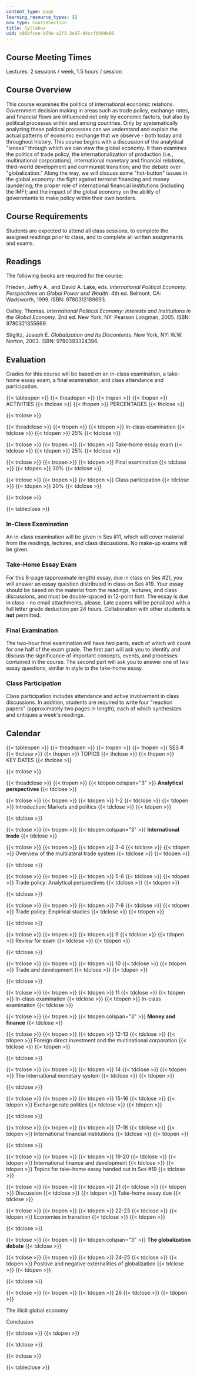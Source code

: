 ```yaml
---
content_type: page
learning_resource_types: []
ocw_type: CourseSection
title: Syllabus
uid: c86bfcee-b59e-a2f3-3e97-d4ccfb99de06
---
```


Course Meeting Times
--------------------

Lectures: 2 sessions / week, 1.5 hours / session

Course Overview
---------------

This course examines the politics of international economic relations. Government decision making in areas such as trade policy, exchange rates, and financial flows are influenced not only by economic factors, but also by political processes within and among countries. Only by systematically analyzing these political processes can we understand and explain the actual patterns of economic exchange that we observe - both today and throughout history. This course begins with a discussion of the analytical "lenses" through which we can view the global economy. It then examines the politics of trade policy, the internationalization of production (i.e., multinational corporations), international monetary and financial relations, third-world development and communist transition; and the debate over "globalization." Along the way, we will discuss some "hot-button" issues in the global economy: the fight against terrorist financing and money laundering; the proper role of international financial institutions (including the IMF); and the impact of the global economy on the ability of governments to make policy within their own borders.

Course Requirements
-------------------

Students are expected to attend all class sessions, to complete the assigned readings prior to class, and to complete all written assignments and exams.

Readings
--------

The following books are required for the course:

Frieden, Jeffry A., and David A. Lake, eds. _International Political Economy: Perspectives on Global Power and Wealth_. 4th ed. Belmont, CA: Wadsworth, 1999. ISBN: 9780312189693.

Oatley, Thomas. _International Political Economy: Interests and Institutions in the Global Economy_. 2nd ed. New York, NY: Pearson Longman, 2005. ISBN: 9780321355669.

Stiglitz, Joseph E. _Globalization and Its Discontents_. New York, NY: W.W. Norton, 2003. ISBN: 9780393324396.

Evaluation
----------

Grades for this course will be based on an in-class examination, a take-home essay exam, a final examination, and class attendance and participation.

{{< tableopen >}}
{{< theadopen >}}
{{< tropen >}}
{{< thopen >}}
ACTIVITIES
{{< thclose >}}
{{< thopen >}}
PERCENTAGES
{{< thclose >}}

{{< trclose >}}

{{< theadclose >}}
{{< tropen >}}
{{< tdopen >}}
In-class examination
{{< tdclose >}}
{{< tdopen >}}
25%
{{< tdclose >}}

{{< trclose >}}
{{< tropen >}}
{{< tdopen >}}
Take-home essay exam
{{< tdclose >}}
{{< tdopen >}}
25%
{{< tdclose >}}

{{< trclose >}}
{{< tropen >}}
{{< tdopen >}}
Final examination
{{< tdclose >}}
{{< tdopen >}}
30%
{{< tdclose >}}

{{< trclose >}}
{{< tropen >}}
{{< tdopen >}}
Class participation
{{< tdclose >}}
{{< tdopen >}}
20%
{{< tdclose >}}

{{< trclose >}}

{{< tableclose >}}

  

### In-Class Examination

An in-class examination will be given in Ses #11, which will cover material from the readings, lectures, and class discussions. No make-up exams will be given.

### Take-Home Essay Exam

For this 8-page (approximate length) essay, due in class on Ses #21, you will answer an essay question distributed in class on Ses #19. Your essay should be based on the material from the readings, lectures, and class discussions, and must be double-spaced in 12-point font. The essay is due in class - no email attachments, please. Late papers will be penalized with a full letter grade deduction per 24 hours. Collaboration with other students is **not** permitted.

### Final Examination

The two-hour final examination will have two parts, each of which will count for one half of the exam grade. The first part will ask you to identify and discuss the significance of important concepts, events, and processes contained in the course. The second part will ask you to answer one of two essay questions, similar in style to the take-home essay.

### Class Participation

Class participation includes attendance and active involvement in class discussions. In addition, students are required to write four "reaction papers" (approximately two pages in length), each of which synthesizes and critiques a week's readings.

Calendar
--------

{{< tableopen >}}
{{< theadopen >}}
{{< tropen >}}
{{< thopen >}}
SES #
{{< thclose >}}
{{< thopen >}}
TOPICS
{{< thclose >}}
{{< thopen >}}
KEY DATES
{{< thclose >}}

{{< trclose >}}

{{< theadclose >}}
{{< tropen >}}
{{< tdopen colspan="3" >}}
**Analytical perspectives**
{{< tdclose >}}

{{< trclose >}}
{{< tropen >}}
{{< tdopen >}}
1-2
{{< tdclose >}}
{{< tdopen >}}
Introduction: Markets and politics
{{< tdclose >}}
{{< tdopen >}}

{{< tdclose >}}

{{< trclose >}}
{{< tropen >}}
{{< tdopen colspan="3" >}}
**International trade**
{{< tdclose >}}

{{< trclose >}}
{{< tropen >}}
{{< tdopen >}}
3-4
{{< tdclose >}}
{{< tdopen >}}
Overview of the multilateral trade system
{{< tdclose >}}
{{< tdopen >}}

{{< tdclose >}}

{{< trclose >}}
{{< tropen >}}
{{< tdopen >}}
5-6
{{< tdclose >}}
{{< tdopen >}}
Trade policy: Analytical perspectives
{{< tdclose >}}
{{< tdopen >}}

{{< tdclose >}}

{{< trclose >}}
{{< tropen >}}
{{< tdopen >}}
7-8
{{< tdclose >}}
{{< tdopen >}}
Trade policy: Empirical studies
{{< tdclose >}}
{{< tdopen >}}

{{< tdclose >}}

{{< trclose >}}
{{< tropen >}}
{{< tdopen >}}
9
{{< tdclose >}}
{{< tdopen >}}
Review for exam
{{< tdclose >}}
{{< tdopen >}}

{{< tdclose >}}

{{< trclose >}}
{{< tropen >}}
{{< tdopen >}}
10
{{< tdclose >}}
{{< tdopen >}}
Trade and development
{{< tdclose >}}
{{< tdopen >}}

{{< tdclose >}}

{{< trclose >}}
{{< tropen >}}
{{< tdopen >}}
11
{{< tdclose >}}
{{< tdopen >}}
In-class examination
{{< tdclose >}}
{{< tdopen >}}
In-class examination
{{< tdclose >}}

{{< trclose >}}
{{< tropen >}}
{{< tdopen colspan="3" >}}
**Money and finance**
{{< tdclose >}}

{{< trclose >}}
{{< tropen >}}
{{< tdopen >}}
12-13
{{< tdclose >}}
{{< tdopen >}}
Foreign direct investment and the multinational corporation
{{< tdclose >}}
{{< tdopen >}}

{{< tdclose >}}

{{< trclose >}}
{{< tropen >}}
{{< tdopen >}}
14
{{< tdclose >}}
{{< tdopen >}}
The international monetary system
{{< tdclose >}}
{{< tdopen >}}

{{< tdclose >}}

{{< trclose >}}
{{< tropen >}}
{{< tdopen >}}
15-16
{{< tdclose >}}
{{< tdopen >}}
Exchange rate politics
{{< tdclose >}}
{{< tdopen >}}

{{< tdclose >}}

{{< trclose >}}
{{< tropen >}}
{{< tdopen >}}
17-18
{{< tdclose >}}
{{< tdopen >}}
International financial institutions
{{< tdclose >}}
{{< tdopen >}}

{{< tdclose >}}

{{< trclose >}}
{{< tropen >}}
{{< tdopen >}}
19-20
{{< tdclose >}}
{{< tdopen >}}
International finance and development
{{< tdclose >}}
{{< tdopen >}}
Topics for take-home essay handed out in Ses #19
{{< tdclose >}}

{{< trclose >}}
{{< tropen >}}
{{< tdopen >}}
21
{{< tdclose >}}
{{< tdopen >}}
Discussion
{{< tdclose >}}
{{< tdopen >}}
Take-home essay due
{{< tdclose >}}

{{< trclose >}}
{{< tropen >}}
{{< tdopen >}}
22-23
{{< tdclose >}}
{{< tdopen >}}
Economies in transition
{{< tdclose >}}
{{< tdopen >}}

{{< tdclose >}}

{{< trclose >}}
{{< tropen >}}
{{< tdopen colspan="3" >}}
**The globalization debate**
{{< tdclose >}}

{{< trclose >}}
{{< tropen >}}
{{< tdopen >}}
24-25
{{< tdclose >}}
{{< tdopen >}}
Positive and negative externalities of globalization
{{< tdclose >}}
{{< tdopen >}}

{{< tdclose >}}

{{< trclose >}}
{{< tropen >}}
{{< tdopen >}}
26
{{< tdclose >}}
{{< tdopen >}}


The illicit global economy

Conclusion


{{< tdclose >}}
{{< tdopen >}}

{{< tdclose >}}

{{< trclose >}}

{{< tableclose >}}